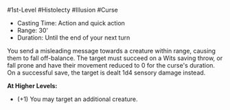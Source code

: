 #1st-Level #Histolecty #Illusion #Curse
 
- Casting Time: Action and quick action
- Range: 30'
- Duration: Until the end of your next turn  

You send a misleading message towards a creature within range, causing them to fall off-balance. The target must succeed on a Wits saving throw, or fall prone and have their movement reduced to 0 for the curse's duration. On a successful save, the target is dealt 1d4 sensory damage instead.
 
**At Higher Levels:** 
* (+1) You may target an additional creature.